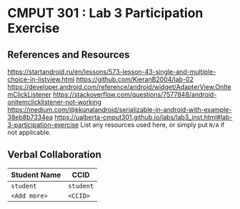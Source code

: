 # CMPUT 301 : Lab 3 Participation Exercise

## References and Resources
https://startandroid.ru/en/lessons/573-lesson-43-single-and-multiple-choice-in-listview.html
https://github.com/KieranB2004/lab-02
https://developer.android.com/reference/android/widget/AdapterView.OnItemClickListener
https://stackoverflow.com/questions/7577848/android-onitemclicklistener-not-working
https://medium.com/@kkunalandroid/serializable-in-android-with-example-38eb8b7334ea
https://ualberta-cmput301.github.io/labs/lab3_inst.html#lab-3-participation-exercise
List any resources used here, or simply put `N/A` if not applicable.

## Verbal Collaboration

| Student Name | CCID      |
| ------------ | --------- |
| `student`    | `student` |
| `<Add more>` | `<CCID>`  |
